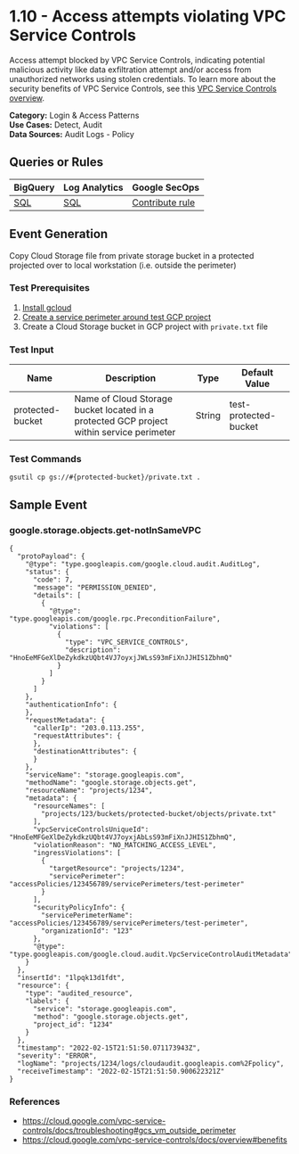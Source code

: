 # 1.10 - Access attempts violating VPC Service Controls
Access attempt blocked by VPC Service Controls, indicating potential malicious activity like data exfiltration attempt
and/or access from unauthorized networks using stolen credentials. To learn more about the security benefits of VPC Service Controls,
see this [VPC Service Controls overview](https://cloud.google.com/vpc-service-controls/docs/overview#benefits).


**Category:** Login & Access Patterns
</br>
**Use Cases:** Detect, Audit
</br>
**Data Sources:** Audit Logs - Policy
</br>



## Queries or Rules
BigQuery  | Log Analytics | Google SecOps
--- | --- | ---
[SQL](../../backends/bigquery/sql/1_10_access_attempts_blocked_by_VPC_SC.sql) | [SQL](../../backends/log_analytics/sql/1_10_access_attempts_blocked_by_VPC_SC.sql) | [Contribute rule](../../CONTRIBUTING.md)

## Event Generation

Copy Cloud Storage file from private storage bucket in a protected projected over to local workstation (i.e. outside the perimeter)





### Test Prerequisites
1. [Install gcloud](https://cloud.google.com/sdk/docs/install)
1. [Create a service perimeter around test GCP project](https://cloud.google.com/vpc-service-controls/docs/create-service-perimeters)
1. Create a Cloud Storage bucket in GCP project with `private.txt` file


### Test Input
| Name | Description | Type | Default Value |
|------|-------------|------|---------------|
| protected-bucket | Name of Cloud Storage bucket located in a protected GCP project within service perimeter | String | test-protected-bucket|

### Test Commands
```
gsutil cp gs://#{protected-bucket}/private.txt .
```



## Sample Event


### google.storage.objects.get-notInSameVPC
```
{
  "protoPayload": {
    "@type": "type.googleapis.com/google.cloud.audit.AuditLog",
    "status": {
      "code": 7,
      "message": "PERMISSION_DENIED",
      "details": [
        {
          "@type": "type.googleapis.com/google.rpc.PreconditionFailure",
          "violations": [
            {
              "type": "VPC_SERVICE_CONTROLS",
              "description": "HnoEeMFGeXlDeZykdkzUQbt4VJ7oyxjJWLsS93mFiXnJJHIS1ZbhmQ"
            }
          ]
        }
      ]
    },
    "authenticationInfo": {
    },
    "requestMetadata": {
      "callerIp": "203.0.113.255",
      "requestAttributes": {
      },
      "destinationAttributes": {
      }
    },
    "serviceName": "storage.googleapis.com",
    "methodName": "google.storage.objects.get",
    "resourceName": "projects/1234",
    "metadata": {
      "resourceNames": [
        "projects/123/buckets/protected-bucket/objects/private.txt"
      ],
      "vpcServiceControlsUniqueId": "HnoEeMFGeXlDeZykdkzUQbt4VJ7oyxjAbLsS93mFiXnJJHIS1ZbhmQ",
      "violationReason": "NO_MATCHING_ACCESS_LEVEL",
      "ingressViolations": [
        {
          "targetResource": "projects/1234",
          "servicePerimeter": "accessPolicies/123456789/servicePerimeters/test-perimeter"
        }
      ],
      "securityPolicyInfo": {
        "servicePerimeterName": "accessPolicies/123456789/servicePerimeters/test-perimeter",
        "organizationId": "123"
      },
      "@type": "type.googleapis.com/google.cloud.audit.VpcServiceControlAuditMetadata"
    }
  },
  "insertId": "1lpqk13d1fdt",
  "resource": {
    "type": "audited_resource",
    "labels": {
      "service": "storage.googleapis.com",
      "method": "google.storage.objects.get",
      "project_id": "1234"
    }
  },
  "timestamp": "2022-02-15T21:51:50.071173943Z",
  "severity": "ERROR",
  "logName": "projects/1234/logs/cloudaudit.googleapis.com%2Fpolicy",
  "receiveTimestamp": "2022-02-15T21:51:50.900622321Z"
}
```



### References
- https://cloud.google.com/vpc-service-controls/docs/troubleshooting#gcs_vm_outside_perimeter
- https://cloud.google.com/vpc-service-controls/docs/overview#benefits
    
